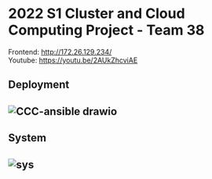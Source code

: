 # 2022 S1 Cluster and Cloud Computing Project - Team 38

Frontend: http://172.26.129.234/
<br>
Youtube: https://youtu.be/2AUkZhcviAE
<h2>Deployment<h2/>
  
![CCC-ansible drawio](https://user-images.githubusercontent.com/43846910/168968233-b7b26973-beef-4145-a605-21b4ebe80630.png)
<h2>System<h2/>
  
![sys](https://user-images.githubusercontent.com/43846910/168656292-42613665-3a48-47dd-9ed8-2e94b28bfba7.png)
